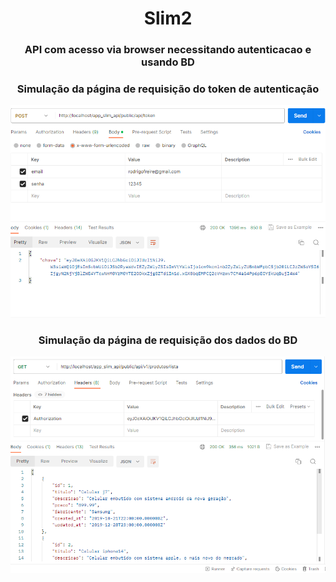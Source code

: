 <h1 align="center"> Slim2 </h1>

<h3 align="center">API com acesso via browser necessitando autenticacao e usando BD</h3>

<h3 align="center">Simulação da página de requisição do token de autenticação</h3>
<div align="center"><img src="./img/Slim2-Key-Preview.png"></div>

<h3 align="center">Simulação da página de requisição dos dados do BD</h3>
<div align="center"><img src="./img/Slim2-Access-Preview.png"></div>


